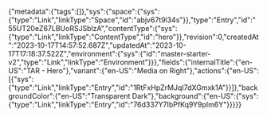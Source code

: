 {"metadata":{"tags":[]},"sys":{"space":{"sys":{"type":"Link","linkType":"Space","id":"abjv67t9l34s"}},"type":"Entry","id":"55UT20eZ67LBUoRSJSblzA","contentType":{"sys":{"type":"Link","linkType":"ContentType","id":"hero"}},"revision":0,"createdAt":"2023-10-17T14:57:52.687Z","updatedAt":"2023-10-17T17:18:37.522Z","environment":{"sys":{"id":"master-starter-v2","type":"Link","linkType":"Environment"}}},"fields":{"internalTitle":{"en-US":"TAR - Hero"},"variant":{"en-US":"Media on Right"},"actions":{"en-US":[{"sys":{"type":"Link","linkType":"Entry","id":"1RtFxHpZrMJqI7dXGmxk1A"}}]},"backgroundColor":{"en-US":"Transparent Dark"},"background":{"en-US":{"sys":{"type":"Link","linkType":"Entry","id":"76d337Y7IbPfKq9Y9pIm6Y"}}}}}